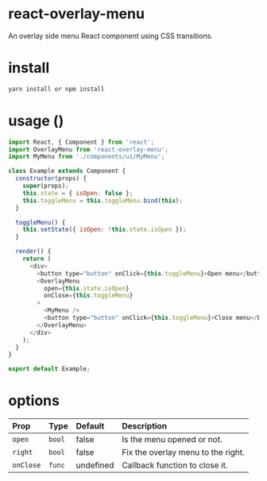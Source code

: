 # react-overlay-menu
An overlay side menu React component using CSS transitions.

# install

``` bash
yarn install or npm install
```

# usage ()

``` javascript
import React, { Component } from 'react';
import OverlayMenu from 'react-overlay-menu';
import MyMenu from './components/ui/MyMenu';

class Example extends Component {
  constructor(props) {
    super(props);
    this.state = { isOpen: false };
    this.toggleMenu = this.toggleMenu.bind(this);
  }

  toggleMenu() {
    this.setState({ isOpen: !this.state.isOpen });
  }

  render() {
    return (
      <div>
        <button type="button" onClick={this.toggleMenu}>Open menu</button>
        <OverlayMenu 
          open={this.state.isOpen} 
          onClose={this.toggleMenu}
        >
          <MyMenu />
          <button type="button" onClick={this.toggleMenu}>Close menu</button>
        </OverlayMenu>
      </div>
    );
  }
}

export default Example;

```

# options

| Prop | Type | Default | Description |
| :--- | :--- | :--- | :--- |
| `open` | `bool` | false | Is the menu opened or not. |
| `right` | `bool` | false | Fix the overlay menu to the right. |
| `onClose` | `func` | undefined | Callback function to close it. |
